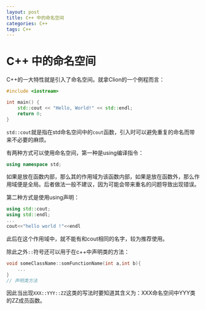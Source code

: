 ```yaml
---
layout: post
title: C++ 中的命名空间
categories: C++
tags: C++
---
```

# C++ 中的命名空间

C++的一大特性就是引入了命名空间。就拿Clion的一个例程而言：

```cpp
#include <iostream>

int main() {
    std::cout << "Hello, World!" << std::endl;
    return 0;
}

```

`std::cout`就是指在std命名空间中的`cout`函数，引入时可以避免重复的命名而带来不必要的麻烦。

有两种方式可以使用命名空间，第一种是using编译指令：

```cpp
using namespace std;
```

如果是放在函数内部，那么其的作用域为该函数内部，如果是放在函数外，那么作用域便是全局。后者做法一般不建议，因为可能会带来重名的问题导致出现错误。

第二种方式是使用using声明：

```cpp
using std::cout;
using std::endl;
...
cout<<"hello world !"<<endl
```

此后在这个作用域中，就不能有和cout相同的名字，较为推荐使用。

除此之外`::`符号还可以用于在c++中声明类的方法：

```cpp
void someClassName::somFunctionName(int a,int b){
	...
}
// 声明类方法
```

因此当出现`XXX::YYY::ZZ`这类的写法时要知道其含义为：XXX命名空间中YYY类的ZZ成员函数。

